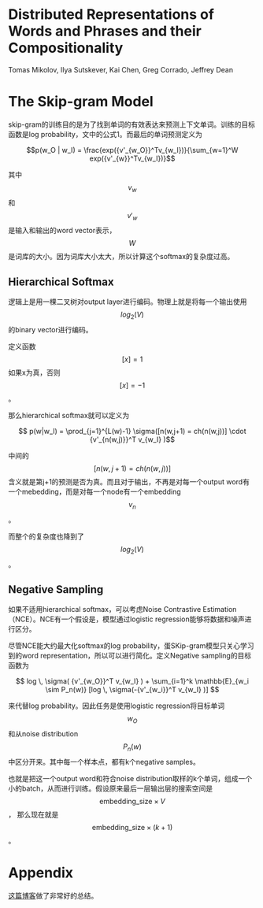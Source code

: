 # Distributed Representations of Words and Phrases and their Compositionality

Tomas Mikolov, Ilya Sutskever, Kai Chen, Greg Corrado, Jeffrey Dean

# The Skip-gram Model

skip-gram的训练目的是为了找到单词的有效表达来预测上下文单词。训练的目标函数是log probability，文中的公式1。而最后的单词预测定义为

$$p(w_O | w_I) = \frac{exp({v'_{w_O}}^Tv_{w_I})}{\sum_{w=1}^W exp({v'_{w}}^Tv_{w_I})}$$

其中$$v_w$$和$$v'_w$$是输入和输出的word vector表示，$$W$$是词库的大小。因为词库大小太大，所以计算这个softmax的复杂度过高。

## Hierarchical Softmax

逻辑上是用一棵二叉树对output layer进行编码。物理上就是将每一个输出使用$$log_2(V)$$的binary vector进行编码。

定义函数$$ [x] = 1$$ 如果x为真，否则$$[x] = -1$$。

那么hierarchical softmax就可以定义为

$$ p(w|w_I) = \prod_{j=1}^{L(w)-1} \sigma([n(w,j+1) = ch(n(w,j))] \cdot {v'_{n(w,j)}}^T v_{w_I} )$$

中间的$$[n(w,j+1) = ch(n(w,j))]$$含义就是第j+1的预测是否为真。而且对于输出，不再是对每一个output word有一个mebedding，而是对每一个node有一个embedding $$v_n$$。

而整个的复杂度也降到了$$log_2(V)$$。

## Negative Sampling

如果不适用hierarchical softmax，可以考虑Noise Contrastive Estimation（NCE）。NCE有一个假设是，模型通过logistic regression能够将数据和噪声进行区分。

尽管NCE能大约最大化softmax的log probability，蛋SKip-gram模型只关心学习到的word representation，所以可以进行简化。定义Negative sampling的目标函数为

$$ log \, \sigma( {v'_{w_O}}^T v_{w_I} ) + \sum_{i=1}^k \mathbb{E}_{w_i \sim P_n(w)} [log \, \sigma(-{v'_{w_i}}^T v_{w_I} )] $$

来代替log probability。因此任务是使用logistic regression将目标单词$$w_O$$和从noise distribution $$P_n(w)$$中区分开来。其中每一个样本点，都有k个negative samples。

也就是把这一个output word和符合noise distribution取样的k个单词，组成一个小的batch，从而进行训练。假设原来最后一层输出层的搜索空间是$$ \text{embedding_size} \times V$$， 那么现在就是$$ \text{embedding_size} \times (k+1)$$。

# Appendix

[这篇博客](http://sebastianruder.com/word-embeddings-softmax/index.html#hierarchicalsoftmax)做了非常好的总结。
